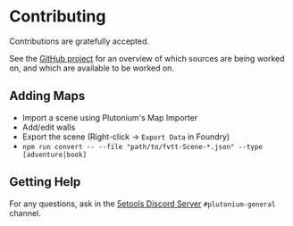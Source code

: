 # Contributing

Contributions are gratefully accepted.

See the [GitHub project](https://github.com/users/TheGiddyLimit/projects/1) for an overview of which sources are being worked on, and which are available to be worked on.

## Adding Maps

- Import a scene using Plutonium's Map Importer
- Add/edit walls
- Export the scene (Right-click -> `Export Data` in Foundry)
- `npm run convert -- --file "path/to/fvtt-Scene-*.json" --type [adventure|book]`

## Getting Help

For any questions, ask in the [5etools Discord Server](https://discord.gg/5etools) `#plutonium-general` channel.
